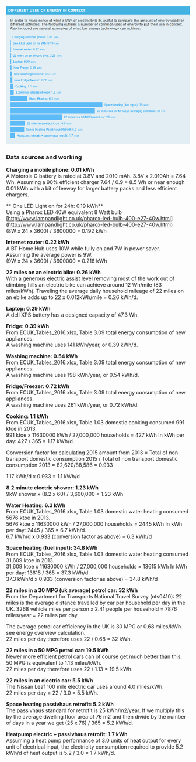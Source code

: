 ![energyusecomparison.png](images/energyusecomparison.png)

### Data sources and working

**Charging a mobile phone: 0.01 kWh**<br>
A Motorola G battery is rated at 3.8V and 2010 mAh. 3.8V x 2.010Ah = 7.64 Wh.
Assuming a 90% efficient charger 7.64 / 0.9 = 8.5 Wh or near enough 0.01 kWh with a bit of leeway for larger battery packs and less efficient chargers.

** One LED Light on for 24h: 0.19 kWh**<br>
Using a Pharox LED 40W equivalent 8 Watt bulb<br> [http://www.lampandlight.co.uk/pharox-led-bulb-400-e27-40w.html](http://www.lampandlight.co.uk/pharox-led-bulb-400-e27-40w.html)
<br>(8W x 24 x 3600) / 3600000 = 0.192 kWh

**Internet router: 0.22 kWh**<br>
A BT Home Hub uses 10W while fully on and 7W in power saver.<br>Assuming the average power is 9W.<br>(9W x 24 x 3600) / 3600000 = 0.216 kWh

**22 miles on an electric bike: 0.26 kWh**<br>
With a generous electric assist level removing most of the work out of climbing hills an electric bike can achieve around 12 Wh/mile (83 miles/kWh). Traveling the average daily household mileage of 22 miles on an ebike adds up to 22 x 0.012kWh/mile = 0.26 kWh/d.

**Laptop: 0.29 kWh**<br>
A dell XPS battery has a designed capacity of 47.3 Wh.

**Fridge: 0.39 kWh**<br>
From ECUK_Tables_2016.xlsx, Table 3.09 total energy consumption of new appliances.
<br>A washing machine uses 141 kWh/year, or 0.39 kWh/d.

**Washing machine: 0.54 kWh**<br>
From ECUK_Tables_2016.xlsx, Table 3.09 total energy consumption of new appliances.
<br>A washing machine uses 198 kWh/year, or 0.54 kWh/d.

**Fridge/Freezer: 0.72 kWh**<br>
From ECUK_Tables_2016.xlsx, Table 3.09 total energy consumption of new appliances.
<br>A washing machine uses 261 kWh/year, or 0.72 kWh/d.

**Cooking: 1.1 kWh**<br>
From ECUK_Tables_2016.xlsx, Table 1.03 domestic cooking consumed 991 ktoe in 2013.<br>
991 ktoe x 11630000 kWh / 27,000,000 households = 427 kWh
In kWh per day: 427 / 365 = 1.17 kWh/d.

Conversion factor for calculating 2015 amount from 2013 =
Total of non transport domestic consumption 2015 / Total of non transport domestic consumption 2013 = 82,620/88,586 = 0.933

1.17 kWh/d x 0.933 = 1.1 kWh/d

**8.2 minute electric shower: 1.23 kWh**<br>
9kW shower x (8.2 x 60) / 3,600,000 = 1.23 kWh

**Water Heating: 6.3 kWh**<br>
From ECUK_Tables_2016.xlsx, Table 1.03 domestic water heating consumed 5676 ktoe in 2013.<br>
5676 ktoe x 11630000 kWh / 27,000,000 households = 2445 kWh
In kWh per day: 2445 / 365 = 6.7 kWh/d.<br>
6.7 kWh/d x 0.933 (conversion factor as above) = 6.3 kWh/d

**Space heating (fuel input): 34.8 kWh**<br>
From ECUK_Tables_2016.xlsx, Table 1.03 domestic water heating consumed 31,609 ktoe in 2013.<br>
31,609 ktoe x 11630000 kWh / 27,000,000 households = 13615 kWh
In kWh per day: 13615 / 365 = 37.3 kWh/d.<br>
37.3 kWh/d x 0.933 (conversion factor as above) = 34.8 kWh/d

**22 miles in a 30 MPG (uk average) petrol car: 32 kWh**<br>
From the Department for Transports National Travel Survey (nts0410): 22 miles is the average distance travelled by car per household per day in the UK. 3268 vehicle miles per person x 2.41 people per household = 7876 miles/year = 22 miles per day.

The average petrol car efficiency in the UK is 30 MPG or 0.68 miles/kWh see energy overview calculation.
<br>22 miles per day therefore uses 22 / 0.68 = 32 kWh.

**22 miles in a 50 MPG petrol car: 19.5 kWh**<br>
Newer more efficient petrol cars can of course get much better than this.<br>50 MPG is equivalent to 1.13 miles/kWh.
<br>22 miles per day therefore uses 22 / 1.13 = 19.5 kWh.

**22 miles in an electric car: 5.5 kWh**<br>
The Nissan Leaf 100 mile electric car uses around 4.0 miles/kWh.
<br>22 miles per day = 22 / 3.0 = 5.5 kWh.

**Space heating passivhaus retrofit: 5.2 kWh**<br>
The passivhaus standard for retrofit is 25 kWh/m2/year. If we multiply this by the average dwelling floor area of 76 m2 and then divide by the number of days in a year we get (25 x 76) / 365 = 5.2 kWh/d.

**Heatpump electric + passivhaus retrofit: 1.7 kWh**<br>
Assuming a heat pump performance of 3.0 units of heat output for every unit of electrical input, the electricity consumption required to provide 5.2 kWh/d of heat output is 5.2 / 3.0 = 1.7 kWh/d.
